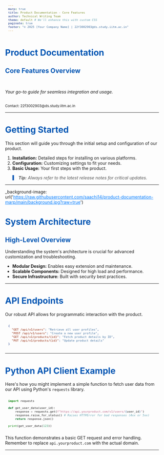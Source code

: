 ```yaml
---
marp: true
title: Product Documentation - Core Features
author: Technical Writing Team
theme: default # We'll enhance this with custom CSS
paginate: true
footer: "© 2025 [Your Company Name] | 22f3002903@ds.study.iitm.ac.in"
---
```


<style>
  /* Custom Marp Theme Specification */
  section {
    background-color: #f0f8ff; /* AliceBlue background */
    color: #333; /* Dark grey text */
    font-family: Arial, sans-serif;
    padding: 40px; /* Add some padding */
  }
  h1,
  h2,
  h3 {
    color: #0056b3; /* Dark blue headings */
  }
  a {
    color: #007bff; /* Blue links */
  }
  blockquote {
    border-left: 5px solid #0056b3;
    padding-left: 15px;
    color: #555;
    font-style: italic;
  }
  pre {
    background-color: #e9ecef; /* Light grey for code blocks */
    border-radius: 5px;
    padding: 10px;
    font-size: 0.8em;
  }
</style>

<!-- _class: lead -->
# Product Documentation

## Core Features Overview

<br/>
<p><i>Your go-to guide for seamless integration and usage.</i></p>
<br/>
<small>Contact: 22f3002903@ds.study.iitm.ac.in</small>

---

<!-- _backgroundColor: #e6f7ff -->
<!-- _color: #003366 -->
# Getting Started

This section will guide you through the initial setup and configuration of our product.

1.  **Installation:** Detailed steps for installing on various platforms.
2.  **Configuration:** Customizing settings to fit your needs.
3.  **Basic Usage:** Your first steps with the product.

> **Tip:** Always refer to the latest release notes for critical updates.

---

_background-image: url('https://raw.githubusercontent.com/saachi14/product-documentation-marp/main/background.jpg?raw=true') 
<!-- You would replace the placeholder URL with your actual image URL -->
<!-- For a local image, you'd push it to GitHub and use a relative path like: url('../images/architecture.png') -->
<!-- _background-opacity: 0.6 -->
<!-- _color: #333 -->
# System Architecture

## High-Level Overview

Understanding the system's architecture is crucial for advanced customization and troubleshooting.

*   **Modular Design:** Enables easy extension and maintenance.
*   **Scalable Components:** Designed for high load and performance.
*   **Secure Infrastructure:** Built with security best practices.

---

# API Endpoints

Our robust API allows for programmatic interaction with the product.

```json
{
  "GET /api/v1/users": "Retrieve all user profiles",
  "POST /api/v1/users": "Create a new user profile",
  "GET /api/v1/products/{id}": "Fetch product details by ID",
  "PUT /api/v1/products/{id}": "Update product details"
}
```
---

# Python API Client Example

Here's how you might implement a simple function to fetch user data from our API using Python's `requests` library.

```python
import requests

def get_user_data(user_id):
    response = requests.get(f"https://api.yourproduct.com/v1/users/{user_id}")
    response.raise_for_status() # Raises HTTPError for bad responses (4xx or 5xx)
    return response.json()

print(get_user_data(123))
```

This function demonstrates a basic GET request and error handling. Remember to replace `api.yourproduct.com` with the actual domain.

---
